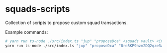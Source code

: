 # squads-scripts

Collection of scripts to propose custom squad transactions.

Example commands:

```bash
# yarn run ts-node ./src/index.ts "jup" "proposeDca" <squads vault> <input mint> <output mint> <deposit amount>
yarn run ts-node ./src/index.ts "jup" "proposeDca" "8re8KP9hzm2DQ2qze3a4GedsM44ewkxD8rSxmC1bC9pb" "EPjFWdd5AufqSSqeM2qN1xzybapC8G4wEGGkZwyTDt1v" "bSo13r4TkiE4KumL71LsHTPpL2euBYLFx6h9HP3piy1" "100000000"
```
